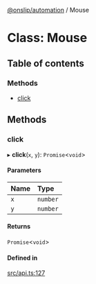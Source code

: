 [@onslip/automation](../README.md) / Mouse

# Class: Mouse

## Table of contents

### Methods

- [click](Mouse.md#click)

## Methods

### click

▸ **click**(`x`, `y`): `Promise`<`void`\>

#### Parameters

| Name | Type |
| :------ | :------ |
| `x` | `number` |
| `y` | `number` |

#### Returns

`Promise`<`void`\>

#### Defined in

[src/api.ts:127](https://github.com/Onslip/automation/blob/b6606b0/src/api.ts#L127)
